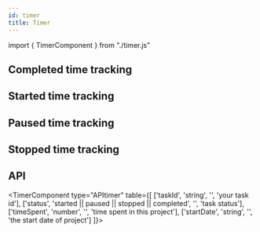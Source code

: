 ```yaml
---
id: timer
title: Timer
---
```


import { TimerComponent } from "./timer.js"

## Completed time tracking

<TimerComponent id="timerTask" taskstatus="completed" time="1000" startedAt="2021-10-23"></TimerComponent>

## Started time tracking

<TimerComponent id="timerTask" taskstatus="started" time="1000" startedAt="2021, 10, 23"></TimerComponent>

## Paused time tracking

<TimerComponent id="timerTask" taskstatus="paused" time="1000" startedAt="2021-10-20"></TimerComponent>

## Stopped time tracking

<TimerComponent id="timerTask" taskstatus="stopped" time="1000" startedAt="2021-10-20"></TimerComponent>

## API


<TimerComponent type="APItimer" table={[
  ['taskId', 'string', '', 'your task id'],
  ['status', 'started || paused || stopped || completed', '', 'task status'],
  ['timeSpent', 'number', '', 'time spent in this project'],
  ['startDate', 'string', '', 'the start date of project']
]}></TimerComponent>